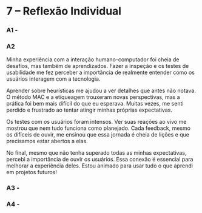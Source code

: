 # 7 – Reflexão Individual

### A1 - 

### A2
Minha experiência com a interação humano-computador foi cheia de desafios, mas também de aprendizados. Fazer a inspeção e os testes de usabilidade me fez perceber a importância de realmente entender como os usuários interagem com a tecnologia.

Aprender sobre heurísticas me ajudou a ver detalhes que antes não notava. O método MAC e a etiqueagem trouxeram novas perspectivas, mas a prática foi bem mais difícil do que eu esperava. Muitas vezes, me senti perdido e frustrado ao tentar atingir minhas próprias expectativas.

Os testes com os usuários foram intensos. Ver suas reações ao vivo me mostrou que nem tudo funciona como planejado. Cada feedback, mesmo os difíceis de ouvir, me ensinou que essa jornada é cheia de lições e que precisamos estar abertos a elas.

No final, mesmo que não tenha superado todas as minhas expectativas, percebi a importância de ouvir os usuários. Essa conexão é essencial para melhorar a experiência deles. Estou animado para usar tudo o que aprendi em projetos futuros!

### A3 - 

### A4 - 


